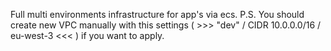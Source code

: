 Full multi environments infrastructure for app's via ecs. P.S. You should create new VPC manually with this settings ( >>> "dev" / CIDR 10.0.0.0/16 / eu-west-3 <<< ) if you want to apply.
